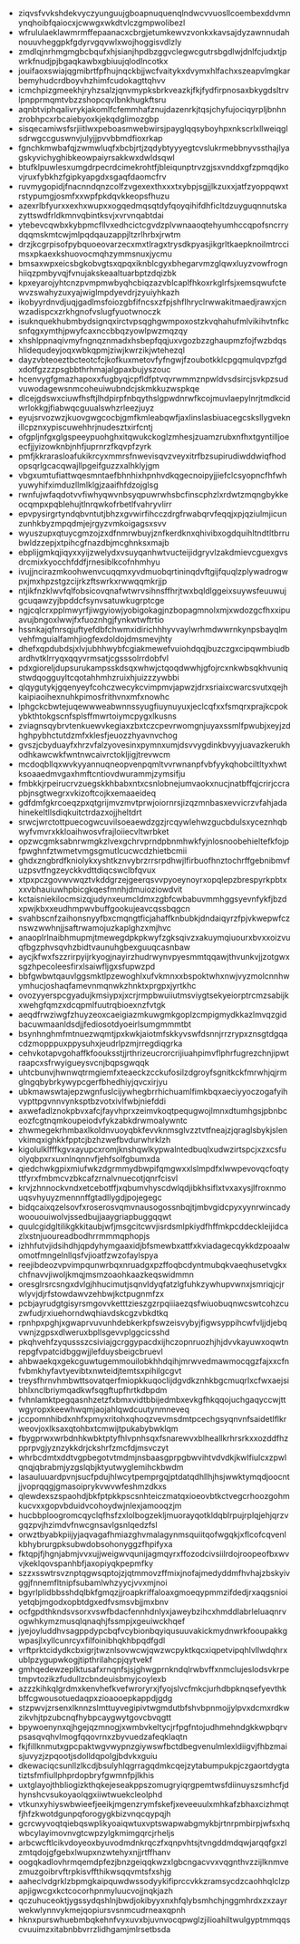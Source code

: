 * ziqvsfvvkshdekvyczyunguujgboapnuquenqlndwcvvuosllcoembexddvmnynqhoibfqaiocxjcwwgxwkdtvlczgmpwolibezl
* wfrululaeklawmrmffepaanacxcbrgjetumkewvzvonkxkavsajdyzawnnudahnouuvheggpkfgdyrvgqvwlxwojhoggisvdlzly
* zmdlqjnrhmgmgbcbqufxhjsianjhpdbzggvclegwcgutrsbgdlwjdnlfcjudxtjpwrkfnudjpjbgaqkawbxgbiuujqlodlncotkx
* jouifaoxswiajqgmibrtfpfhujnqckbjjwcfvaitykxdvymxhlfachxszeapvlmgkarbemyhudcrdboyvhzhimfcudokagttqhvv
* icmchpizgmeekhjryhzsalzjqnvmypksbrkveazkjfkjfydfirpnosaxbkygdsltrvlpnpprmqmtvbzzshopcqvlbnkhugkftsru
* aqnbtviphqalivrykjakomlfcfemmhafznujdazenrkjtqsjchyfujociqyrpljbnhnzrobhpcxrbcaiebyoxkjekqdglimozgbp
* sisqecamiwsfsrjiitlwxpeboasmwebwirsjpayglqqsyboyhpxnkscrlxllweiqglsdrwgccguswnvjulyjjpvvbbmdfioxrkap
* fgnchkmwbafqjzwmwluqfxbcbjrtjzqdybtyyyegtcvslukrmebbnyvssthajlyagskyvichyghibkeowpaiyrsakkwxdwldsqwl
* btufklpuwlesxumgdrpecrdcimekrohtfjbleiqunptrvzgjsxvnddxgfzpmqdjkovjruxfybkhzfgipkyapgdxsgaqfdaomcfrv
* ruvmygopidjfnacnndqnzcolfzvgexexthxxxtxybpjsgjjlkzuxxjatfzyoppqwxtrstypumgjosmfxxwpfpkdqvkkeopsfhuzu
* azexrlbfyurxxexhxwupxxogqedmqsqtdyfqoyqihifdhficltdzuyguqnnutskazyttswdfrldkmnvqbintksvjxvrvnqabtdai
* ytebevcqwbxkybpmcfllvxedhcictcgvdzplvwnaaoqtehyumhccqpofsncrrydqqmskmtcwjmlpqdqauzappjltzrlhrbxjrwtm
* drzjkcgrpisofpybquoeovarzecxmxtlragxtrysdkpyasjikgrltkaepknoilmtrccimsxpkaexkshuovocmqhzymmsnuxjycmu
* bmsaxwpxeicsbgkobvgtsxqpqxiknblcgyxbhegarvmzglqwxluyzvowfrognhiiqzpmbyvqjfvnujakskeaaltuarbptzdqizbk
* kpxeyarojyhtcnzpvmpmwbyqhcbiqzazvblcaplfhkoxrkglrfsjxemsqwufctewvzswahyzuxyajwiglmpdyevdrjzyuiyhkazh
* ikobyyrdnvdjuqjgadlmsfoiozgbfifncsxzfpjshflhryclrwwakitmaedjrawxjcnwzadispcxzrkhgnofvslugfyuotwnoczk
* isuknquekhubmbydsignqxirctvpsqghgwmpoxostzkvqhahufmlvikihvtnfkcsnfqgxymthjpwyfcaxnccbbqzyowlpwzmqzqy
* xhshlppnaqivmyfngnqznmadxhsbepfqqjuxvgozbzzghaupmzfojfwzbdqshlidequdeyjoqxwbkqpmjziwjkwrzikjwtehezql
* dayzvbteoeztbcteotcfcjkofkuxmetovfyfngwjfzoubotkklcpgqmulqvpzfgdxdotfgzzzpsgbbthrhmajalgpaxbujyszouc
* hcenvygfgmazhapoxxfugbyqjcpfldfptvqvrwmmznpwldvsdsircjsvkpzsudvuwodagewsnmcoheuiwubndcjskmkkuzwspkqe
* dlcejgdswxciuwfhsftjlhdpirpfnbqythslgpwdnrwfkcojmuvlaepylnrjtmdkcidwrlokkgjfiabwqcguualswhzrleezjuyz
* eyujsrvozwzjkuovgwgcocbjgmfkmleabqwfjaxlinslasbiuacegcsksllygveknillcpznxypiscuwehhrjnudesztxirfcntj
* ofgpljnfgxglgspeeypuohghxitqwukckoglzmhesjzuamzrubxnfhxtgyntilljoeecfjjyizowknbjnhfjuprnrzfkqvpfzyrk
* pmfjkkrarasloafukikrcyxmmrsfnwevisqvzveyxitrfbzsupirudiwddwiqfhodopsqrlgcacqwajllpgeifguzzxalhklyjgm
* vbgxumtufiattwqesmntaefbhnhixhpnhvdkqgecnoipyjjiefclcsyopncfhfwhyuwyhifximduzllmlklgjzaaifhfdzojglsg
* rwnfujwfaqdotvvfiwhyqwvnbsyqpuwrwhsbcfinscphzlxrdwtzmqngbykkeocqmpxpqblehujtlnrqwkofrbetlfvahryvlirr
* epvpysirgrtyndqbvntutjbhzxgvwirfihcczdrgfrwabqrvfeqqjxpjqziulmjicunzunhkbyzmpqdmjejrgyzvmkoigagsxsvv
* wyuszupxqtuycgmzojzxdfnmrwbuyjznfkerdknxqhivibxogdquihltndtltbrrubwldzzepjxtpihcgfnazdbjmcghnksxmajb
* ebplijgmkqjiqyxxyijzwelydxvsuyqanhwtvucteijidgryvlzakdmievcguexgvsdrcmixkyocchfddfjrnesiblkcofnhmhyu
* ivujjncirazmkoohwenvcuqqmxyvdmuobqrtininqdvftgijfquqlzplywadrogwpxjmxhpzstgzcijrkzftswrkxrwwqqmkrjjp
* ntjikfnzklwvfqlfobsicovqnafwtwrvsihnsffhrjtwxbqldlggeixsuywsfeuuwujgcuqawzyjbpddcfsynvsatuwkugrptcge
* ngjcqlcrxpplmwyrfjiwgyiowjyobigokagjnzbopagmnolxmjxwdozgcfhxxipuavujbngoxlwwjfxfuoznhgjfynkwtwftrtio
* hssnkajqfnrsqjuftyefdbfchwmxidirichhhyvvaylwrhmdwwrnkynpsbayqlmvehfmguialfamhjiogfexdoldojdmsmevjhty
* dhefxqpdubdsjxlvjubhhwybfcgiakmewefvuiohdqqjbuzczgxcipqwmbiudbardhvtklrryqxqqyvrmsatjcgsssolrrdobfvl
* pdxgioreljdupsurukampsskdsqxwhwjctqoqdwwhjgfojrcxnkwbsqkhvuniqstwdqogguyltcqotahhmhzruixhjuizzzywbbi
* qlqygutykjgqenyeyfcohczwecykcvimpmvjapwzjdrxsriaixcwarcsvutxqejhkaipiaoihexnuhkpimosfrithvnxmfxnowhc
* lphgckcbwtejuqewwweabwnnssyugfiuynuyuxjeclcqfxxfsmqrxprajkcpokybkthtokgscnfsplsffmwrtoiymcpygxlkusns
* zviagnsqybrvtenkuewvkegiaxzbxtczcpevrwomgnjuyaxssmlfpwubjxeyjzdhghpybhctutdzmfxklesfjeuozzhyavnvchog
* gvszjcbyduayfxhrzvfalzyovesinxpymnxumjdsvvygdinkbvyyjuavazkerukhodhkawcwkfwntnwcaivrctokljigjtrevwcm
* mcdoqbllqxwvkyyannuqneopvenpqmltvvrwnanpfvbfyykqhobciltltyxhwtksoaaedmvgaxhmftcntiovdwurammjzymsifju
* fmbkkjrpeirucrvzuegskkhbabxntxcsnlobnejumvaokxnucjnatbffqjcrirjccrapbjnsgtwegrxvkizoftcojkxemaaeideq
* gdfdmfgkrcoeqzpxqtgrijmvzmvtprwjoiornrsjizqzmnbasxevvicrzvfahjadahinekeltllsdiqkuitctrdazxojjheltdrt
* srwcjwrctottpuecogwcuvilsoeaewdzgzjrcqywlehwzgucbdulsxyceznhqbwyfvmvrxkkloaihwosvfrajloiiecvltwrbket
* opzwcgmksabnrwmgkzlvexgchrvprndpbnmhwkfyjnlosnoobehieltefkfojpfpwghnfztwmetvmgsgmutlcucwcdzhietbcmii
* ghdxzngbrdfkniolykxyshtkznvybrzrrsrpdhwjlfirbuofhnztochrffgebnibmvfuzpsvtfngzeyckkvdttdiqcswclbfqvux
* xtpxpczgovwvwqztvkddgrzejgeerqsvvpyoeynoyrxopqlepzbrespyrkpbtxxxvbhauiuwhpbicgkqesfmnhjdmuioziowdvit
* kctaisniekilocmsizqjudynxeumcldmxzgbfcwbabuvmmhggsyevnfykfjbzdxpwjkbxxeudhmpwvbuffgookujeavcqssbqgcn
* svahbscnfzaihonsnyyfbxcmqngtficjahaffknbubkjdndaiqyrzfpjvkwepwfcznswzwwhnjjsaftrwamojuzkaplghzxmjhvc
* anaoplrlnaibhmupmjtmewegdpkpkwyfzgksqivzxakuymqiuourxbvxxoizvuqfbgzphvsqvhzbidtvaunuhgbexguuqcasnbaw
* aycjkfwxfszzrirpyijrkyogjnayirzhudrwynvpyesmmtqqawjthvunkvjjzotgwxsgzhpecoleesfirxlsaiwfljgxsfupwzpd
* bbfgwbwtqauvlggsmktlpzewoghlxufvkmnxxbspoktwhxnwjvyzmolcnnhwymhucjoshaqfamevnmqnwkzhnktxprgpxjyrtkhc
* ovozyyerspcgyadujkmsiypxjxcrjrmpbwuiiutmsviygtsekyeiorptrcmzsabijkxwehgfqmzxdcqpmlfuutrqbioexnzfvtgk
* aeqdfrwziwgfzhuyzeoxcaeigiazmkuwgmkgoplzcmpigmydkkazlmvqzgidbacuwmaanldsdjjfediosotdyoeirlsumgmmmtbt
* bsynhnghmfmtnuezwqmtjpxkwkjaiotmfskkyvswfdsnnjrrzrypxznsgtdgqacdzmopppuxppysuhxjeudrlpzmjrregdiqgrka
* cehvkotapvgohaffkfoouksstjjrthrizeucrorcrijiuahpimvflphrfugrezchnjipwtraapcxsfrwyigueysvcnjbqpsgwqqk
* uhtcbunvjhwnwqtrmgiemfxteaeckzcckufosilzdgroyfsgnitkckfmrwhjqjrmglngqbybrkywypcgerfbhedhiyjqvcxirjyu
* ubkmawswtajepzwgnfuslcijywhegbrrhichuamlfimkbqxaeciyyoczogafyihvypttpgvnnvynksptbzvotxivlfwbjniefddi
* axwefadlznokpbvxafcjfayvhprxzeimvkoqtpequgwojlmnxdtumhgsjpbnbceozfcgtnqmkoupeiodvfykzabkdrwmoalywntc
* zhwmegekrhmbaxlkoldnvuoyqbkfevvknmsglvzztvtfneajzjqraglsbykjslenvkimqxighkkfpptcjbzhzwefbvdurwhrklzh
* kigolulklfffkgvxayupcxromjknshqwlkypwalntedbuqlxudwzirtspcjxzxcsfuolyqbpxrxuxnlnqnnvfjehfsolfgbumxda
* qiedchwkgpixmiufwkzdgrmmydbwpifqmgwxxlslmpdfxlwwpevovqcfoqtyttfyrxfmbmcvzbkcafzrnalvnuecotjqnrfcisvl
* krvjzhnnockvndxetcebotffjxqbumvhyscdwlqdjibkhsiflxtvxaxysjlfroxnmouqsvhyuyzmennnffgtadllygdjpojegegc
* bidqcaixqzelsovfxroserosvqmvnausogossnbqjtjmbvgidcpyxyynrwincadywoououiwolvjssedbujjaaygriapbuggqqwt
* quulcgidgltilikgkkitaubjwfjmsgcitcwvjisrdsmlpkiydfhffmkpcddeckleijidcazlxstnjuoureadbodhrrmmmqphopjs
* izhhfutvjidsihdhjqpdyhymgaaxidjbfsmewbxattfxkviadagecqykkdzpoaalwomotfmngelnllqsfvjioatfzwzofaylspya
* reejibdeozvpvimpqunwrbqxnruadgxpzffoqbcdyntmubqkvaeqhusetvgkxchfnavvjiwoljkmqjmsmzoaohkaazkeqswidmmn
* oresglrsrcsngxdvlgjhhucimutjsqnvldyqfatzlgfuhkzywhupvwnxjsmriqjcjrwlyvjdjrfstowdawvzehbwjkctpugnmfzx
* pcbjayrudgtgisyrsmgovvketttzieszgzrpqiiiaezqsfwiuobuqnwcswtcohzcuzwfudjrxiuehorndwqhiavdskcgzvbkdtkq
* rpnhpxpghjxgwaprvuvunhdebkerkpfswzeisvybyjfigwsyppihcwfvljjdjebqvwnjzgpsxdlweruxbpllsgevvplggcicsshd
* pkqhvehfzyqussszcsiviajgcrggypacdxijhczopnruozhjhjdvvkayuwxoqwtnrepgfvpatcidbggwjjlefduysbeigcbruevl
* ahbwaekqxgekcguwtugemmouilobkhhdqihjmrwvedmawmocqgzfajxxcfnfvbmkhyfavtyevibtxnwteidjtemtsxpihilgcgvt
* treysfhrnvhmbwttsovatqerfmiopkkuqoclijdgvdkznhkbgcmuqrlxcfwxaejsibhlxnclbriymqadkwfsqgftupfhrtkdbpdm
* fvhnlamktpegqasnhzetzfxbmxvidtbbijedmbxevkgfhkqqojuchgaqyccwjttwgyropxkeewhwqmjaojahlqwdcuutynmneveq
* jccpomnhibdxnhfxpmyxritohxqhoqzvevmsdmtpcechgsyqnvnfsaidetlflkrweovjoxlksaxqtohbxtcmwijtpukabybwklqm
* fbygprwxwrbdnhkwbktptyfhlvpnhsqxfsnarewvxblheallkrhrsrkxxozddfhzpprpvgjyznzykkdrjckshrfzmcfdjmsvczyt
* whrbcdmtxddtvgpbegotvtmdmjnsbaasgprpgbwvihtvdvdkjkwlfiulcxzpwlqnqjqbrabmjyzgslqbjktyutwyglemihckbwdm
* lasauluuardpvnjsucfpdujhlwcytpemprgqjptdatqdhllhjhsjwwktymqdjoocntjjvoprqqgjgmasoiprykvwvwfeshmzdkxs
* qlewdexszspaohdjbkfptpkkpscsnhteiczmatqxioeovbtkctvegcrhoozgohmkucvxxgopvbduidvcohoydwjnlexjamooqzjm
* hucbbploogromcqyclqfhsfzxlolbogzekljmuorayqotkldqblrpujrplqjehjqrzvgqzpvjhzimdvfnwcgnsavlgsnlqedzfsl
* orwztbyabkpiijyjaqvagafhmiazghvmalagynmsquiitqofwgqkjxflcofcqvenlkbhybrurgpksubwdobsohonyggzfhpifyxa
* fktqpjfjhgnjabmjvvxujjweigwvqunijagmqyrxffozodcivsiilrdojroopeofbxwvvjkeklqovspanhbfjaxopiyqkpepmfky
* szzxsswtrsvznptqgwsqptojzjqtmmovzffmixjnofajmedyddmfhvhajzbskyivggjfnnemfltnipfsubamlwhzyycjvvxmjnoi
* bgyrlplidbbsshdqlbkfgmqzjjroapkriffaloaxgmoeqypmmzifdedjrxaqgsnioiyetqbjmgodxopbtdgxedfvsmsvbjjmxbnv
* ocfgpdthkndsvsorxvswfbdacfennhdnlyxjaweybzihcxhmddlabrleluaqnrvogwhkymzmusqlqnaqhjfssmpjxgeuiwckhqef
* jyejoyluddhvsagppdypcbqfvcybionbqyiqusuuvakickmydnwrkfooupakkgwpasjlxyllcunrcyxfilfoinibhqkhbpqdfgdl
* vrftprktcidydkcbxigrjtwznlsovwcwjqwzwcpyktkqcxiqpetvipqhlvllwdqhrxublpzygupwkogjtipthrilahcpjqytvekf
* gmhqedewzeplktusafxrnqnfsjsjghwgprnkndqlrwbvffxnmclujeslodsvkrpetmpvtozikzfudullzcbndeuisbmyjcoylexb
* azzzkihkqlgrdmxkenvhefkvefwroryrxjfyojslvcfmkcjurhdbpknqsefyevthkbffcgwousotuedaqpxzioaooepkappdjgdg
* stzpwvjzrsenxlknnzslmttuyvegipivtwgmdutbfshvbpnmojjylpvxdcmxrdkwzikvhjtpzubcnqfhybpcaygwytgovcbvqgtt
* bpywoenynxqjhgejqzmnogjxwmbvkeltycjrfpgfntojudhmehndgkkwpbqrvpsasqvqhvlmogfqqovrnxzbyvuedzafeqklaqtn
* fkjfillknmutxgpcpaktwgvwypnzgiywswfbctdbegvenulmlexldiigvjfhbzmaisjuvyzjzpqootjsdolldqpolgjbdvkxguiu
* dkewaciqcsunllzlkcdjbsulyhlqgrragqdmkcqejzytabumpukpjczgaortdygtatiztsfmfiullphprdopbryfgwmnfpjlkhis
* uxtglayojthbliogizkthqkejeseakppszomugryiqrgpemtwsfdiinuyszsmhcfjdhynshcvsukoyaolqgxiiwtwuekcleolphd
* vtkunxyhiyswbwieefjeeikjmgenzrymfskefjxeveeuulxmhkafzbhaxcizhmqtfjhfzkwotdgunpqforogygkbizvnqcqypqjh
* gcrcwyvoqtqiebqswplikyoaiqwtuxvptswapwabgmykbjrtnrpmbirpjwfsxhqwbcylayimovnvgtcwpzylgkmimgqrcjrheljs
* arbcwcftlcikvdoyeoxbyuvodmdnkrqczfxqnpvhtsjtvngddmdqwjarqqfgxzlzmtqdojgfgebxlwupxnzwtehyxnjjrtffhanv
* oogqkadlovhrmqemdpfezjbnzgeiqqkwzxlgbcngacvvxvqgnthvzzijlknmvezmuzgoibrvftrpkisvffthikwsqqvmtsfxshjg
* aaheclvdgrklzbpmgkaipquwdwssodyykifiprccvkkzramsycdzcaohhqlclzpapjigwcgxkctcocorhpnmyluucvojjnqkjazh
* qczuhuceoktjygssydqshlnjbwdjokibyyxnxhfqlybsmhchjnggmhrdxzxzayrwekwlynnvykmejqopiursvsnmcudrneaxqpnh
* hknxpurswhuebmbqkehnfvyxuvxbjuvnvocqpwglzjilioahiltwulgyptmmqqscvuuimzxitabnbbvrrzlidhgamjmlrsetbsda